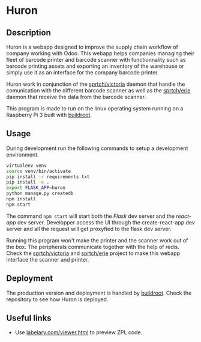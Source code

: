 # Huron

## Description

Huron is a webapp designed to improve the supply chain workflow of company working
with Odoo.
This webapp helps companies managing their fleet of barcode printer and barcode
scanner with functionnality such as barcode printing assets and exporting an inventory
of the warehouse or simply use it as an interface for the company barcode
printer.

Huron work in conjunction of the
[sprtch/victoria](https://github.com/Sprtch/victoria) daemon that handle the
comunication with the different barcode scanner as well as the
[sprtch/erie](https://github.com/Sprtch/erie) daemon that receive the data from
the barcode scanner.

This program is made to run on the linux operating system running on a Raspberry
Pi 3 built with [buildroot](https://github.com/Sprtch/buildroot).

## Usage

During development run the following commands to setup a development
environment.

```bash
virtualenv venv
source venv/bin/activate
pip install -r requirements.txt
pip install -e .
export FLASK_APP=huron
python manage.py createdb
npm install
npm start
```

The command `npm start` will start both the _Flask_ dev server and the
_react-app_ dev server.
Developper access the UI through the create-react-app dev server and
all the request will get proxyfied to the flask dev server.

Running this program won't make the printer and the scanner work out of the
box.
The peripherals communicate together with the help of redis.
Check the [sprtch/victoria](https://github.com/Sprtch/victoria) and
[sprtch/erie](https://github.com/Sprtch/erie) project to make this
webapp interface the scanner and printer.

## Deployment

The production version and deployment is handled by 
[buildroot](https://github.com/Sprtch/buildroot).
Check the repository to see how Huron is deployed.

## Useful links

* Use [labelary.com/viewer.html](http://labelary.com/viewer.html) to preview ZPL code.

